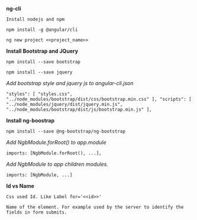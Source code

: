 **ng-cli**

`Install nodejs and npm`

`npm install -g @angular/cli`

`ng new project <<project_name>>`

**Install Bootstrap and JQuery**

`npm install --save bootstrap`

`npm install --save jquery`

_Add bootstrap style and jquery js to angular-cli.json_

`"styles": [
    "styles.css",
    "../node_modules/bootstrap/dist/css/bootstrap.min.css"
  ],
  "scripts": [
    "../node_modules/jquery/dist/jquery.min.js",
    "../node_modules/bootstrap/dist/js/bootstrap.min.js"
  ],`

**Install ng-boostrap**

`npm install --save @ng-bootstrap/ng-bootstrap`

_Add NgbModule.forRoot() to app.module_

  `imports: [NgbModule.forRoot(), ...],`

_Add NgbModule to app children modules._

  `imports: [NgbModule, ...]`
  
**Id vs Name**

`Css used Id. Like Label for='<<id>>'`

`Name of the element. For example used by the server to identify the fields in form submits.
`

